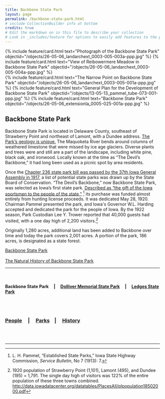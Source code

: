 ```yaml
---
title: Backbone State Park
layout: page
permalink: /backbone-state-park.html
# include CollectionBuilder info at bottom
credits: true
# Edit the markdown on in this file to describe your collection
# Look in _includes/feature for options to easily add features to the page
---
```


<div class="card-group">
{% include feature/card.html text="Photograph of the Backbone State Park" objectid="/objects/26-05-06_landarchext_0003-005-003a-ppp.jpg" %}
{% include feature/card.html text="View of Reibowermere Meadow in Backbone State Park" objectid="/objects/26-05-06_landarchext_0003-005-004a-ppp.jpg" %}
   </div>

<div class="card-group">
{% include feature/card.html text="The Narrow Point on Backbone State Park" objectid="/objects/26-05-06_landarchext_0003-005-001a-ppp.jpg" %}
{% include feature/card.html text="General Plan for the Development of Backbone State Park" objectid="/objects/13-05-13_pammel_tube-073-001-ppp.jpg" %}
{% include feature/card.html text="Backbone State Park" objectid="/objects/26-05-06_extensionla_0005-025-001a-ppp.jpg" %}
</div>


## Backbone State Park

Backbone State Park is located in Delaware County, southeast of Strawberry Point and northeast of Lamont, with a Dundee address. <a href="https://www.iihr.uiowa.edu/igs/publications/uploads/GSI-061.pdf">The Park’s geology is unique.</a> The Maquoketa River bends around columns of weathered limestone that were missed by ice age glaciers. Diverse plants and trees were and still are a part of the landscape, including white pine, black oak, and ironwood. Locally known at the time as “The Devil’s Backbone,” it had long been used as a picnic spot by area residents.

Once the <a href="https://archive.org/stream/iowaparksconserv00iowarich#page/7/mode/1up">Chapter 236 state park bill was passed by the 37th Iowa General Assembly in 1917,</a> a list of potential state parks was drawn up by the State Board of Conservation. “The Devil’s Backbone,” now Backbone State Park, was selected as Iowa’s first state park. <a href="https://archive.org/stream/iowaparksconserv00iowarich#page/n13/mode/2up">Described as “the gift of the Iowa sportsmen to the people of the state,”</a> [^1] its purchase was funded almost entirely from hunting license proceeds. It was dedicated May 28, 1920. Chairman Pammel presented the park, and Iowa's Governor W.L. Harding accepted and dedicated the park for the people of Iowa. By the 1922 season, Park Custodian Lee Y. Trower reported that 40,000 guests had visited, with a one day high of 2,200 visitors.[^2]

Originally 1,280 acres, additional land has been added to Backbone over time and today the park covers 2,001 acres. A portion of the park, 186 acres, is designated as a state forest.

<a href="http://www.iowadnr.gov/Places-to-Go/State-Parks/Iowa-State-Parks/ParkDetails/ParkID/610105">Backbone State Park</a>
<br>
<br>
<a href="https://www.iihr.uiowa.edu/igs/publications/uploads/GSI-061.pdf">The Natural History of Backbone State Park</a>

---

<br>

#### Backbone State Park &nbsp; &nbsp; | &nbsp; &nbsp; <a href="/dolliver-memorial-state-park.html">Dolliver Memorial State Park</a> &nbsp; &nbsp; | &nbsp; &nbsp; <a href="/ledges-state-park.html">Ledges State Park</a>
<br>
<br>

### <a href="/people-overview.html">People</a> &nbsp; &nbsp; | &nbsp; &nbsp; <a href="state-parks-overview.html">Parks</a> &nbsp; &nbsp;| &nbsp; &nbsp; <a href="/history-overview.html">History</a>

<br>
<br>

---

[^1]: L. H. Pammel, “Established State Parks,” Iowa State Highway Commission, <i>Service Bulletin</i>, No 7 (1913): 7.
[^2]: 1920 population of Strawberry Point (1,101), Lamont (495), and Dundee (195) = 1,791. The single day high of visitors was 122% of the entire population of these three towns combined. <a href="http://data.iowadatacenter.org/datatables/PlacesAll/plpopulation18502000.pdf">http://data.iowadatacenter.org/datatables/PlacesAll/plpopulation18502000.pdf</a>
